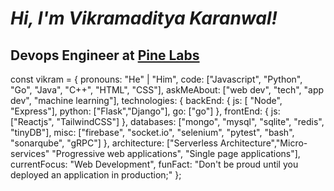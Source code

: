 # _Hi, I'm Vikramaditya Karanwal!_

## Devops Engineer at [Pine Labs](https://www.pinelabs.com/) 

const vikram = {
    pronouns: "He" | "Him",
    code: ["Javascript", "Python", "Go", "Java", "C++", "HTML", "CSS"],
    askMeAbout: ["web dev", "tech", "app dev", "machine learning"],
    technologies: {
        backEnd: {
            js: [ "Node", "Express"],
            python: ["Flask","Django"],
            go: ["go"]
        },
        frontEnd: {
            js: ["Reactjs", "TailwindCSS"]
        },
        databases: ["mongo", "mysql", "sqlite", "redis", "tinyDB"],
        misc: ["firebase", "socket.io", "selenium", "pytest", "bash", "sonarqube", "gRPC"]
    },
    architecture: ["Serverless Architecture","Micro-services" "Progressive web applications", "Single page applications"],
    currentFocus: "Web Development",
    funFact: "Don't be proud until you deployed an application in production;"
};
